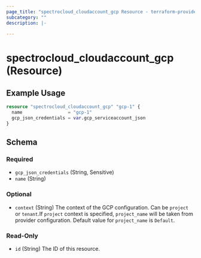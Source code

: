 ```yaml
---
page_title: "spectrocloud_cloudaccount_gcp Resource - terraform-provider-spectrocloud"
subcategory: ""
description: |-
  
---
```


# spectrocloud_cloudaccount_gcp (Resource)

  

## Example Usage

```terraform
resource "spectrocloud_cloudaccount_gcp" "gcp-1" {
  name                 = "gcp-1"
  gcp_json_credentials = var.gcp_serviceaccount_json
}
```


<!-- schema generated by tfplugindocs -->
## Schema

### Required

- `gcp_json_credentials` (String, Sensitive)
- `name` (String)

### Optional

- `context` (String) The context of the GCP configuration. Can be `project` or `tenant`.If `project` context is specified, `project_name` will be taken from provider configuration. Default value for `project_name` is `Default`.

### Read-Only

- `id` (String) The ID of this resource.